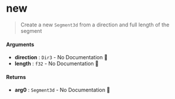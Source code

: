 # new

>  Create a new `Segment3d` from a direction and full length of the segment

#### Arguments

- **direction** : `Dir3` \- No Documentation 🚧
- **length** : `f32` \- No Documentation 🚧

#### Returns

- **arg0** : `Segment3d` \- No Documentation 🚧